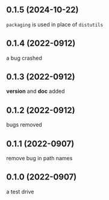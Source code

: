 ## 0.1.5 (2024-10-22)
`packaging` is used in place of `distutils`

## 0.1.4 (2022-0912)
a bug crashed

## 0.1.3 (2022-0912)
__version__ and __doc__ added

## 0.1.2 (2022-0912)
bugs removed

## 0.1.1 (2022-0907)
remove bug in path names

## 0.1.0 (2022-0907)
a test drive
